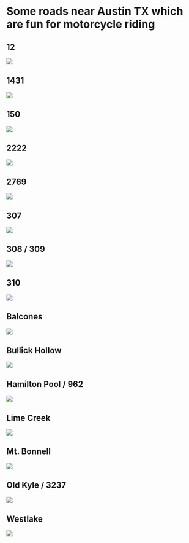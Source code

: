 # Some roads near Austin TX which are fun for motorcycle riding

## 12

![](media/12.png)

## 1431

![](media/1431.png)

## 150

![](media/150.png)

## 2222

![](media/2222.png)

## 2769

![](media/2769.png)

## 307

![](media/307.png)

## 308 / 309

![](media/308-309.png)

## 310

![](media/310.png)

## Balcones

![](media/balcones.png)

## Bullick Hollow

![](media/bullick-hollow.png)

## Hamilton Pool / 962

![](media/hamilton-pool-962.png)

## Lime Creek

![](media/lime-creek.png)

## Mt. Bonnell

![](media/mt-bonnell.png)

## Old Kyle / 3237

![](media/old-kyle-3237.png)

## Westlake

![](media/westlake.png)
